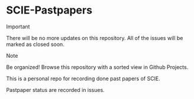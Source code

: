 # SCIE-Pastpapers 

> [!IMPORTANT]
> There will be no more updates on this repository. All of the issues will be marked as closed soon.

> [!NOTE]
> Be organized! Browse this repository with a sorted view in Github Projects.

This is a personal repo for recording done past papers of SCIE.

Pastpaper status are recorded in issues.
